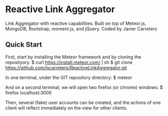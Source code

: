# Reactive Link Aggregator
Link Aggregator with reactive capabilities. Built on top of Meteor.js, MongoDB, Bootstrap, moment.js, and jQuery.
Coded by Javier Carretero

## Quick Start

First, start by installing the Meteor framework and by cloning the reposityory.
	$ curl https://install.meteor.com/ | sh
	$ git clone https://github.com/jscarretero/ReactiveLinkAggregator.git

In one terminal, under the GIT repository directory: 
	$ meteor

And on a second terminal, we will open two firefox (or chrome) windows: 
	$ firefox localhost:3000


Then, several (fake) user accounts can be created, and the actions of one client will reflect immediately on the view for other clients.
